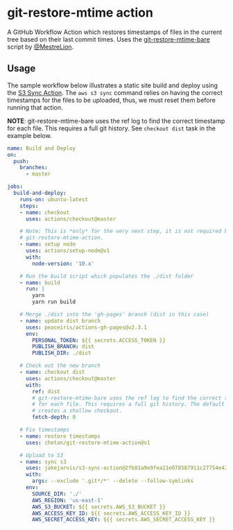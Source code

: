 # git-restore-mtime action

A GitHub Workflow Action which restores timestamps of files in the current tree based on their last commit times. Uses the [git-restore-mtime-bare](https://github.com/MestreLion/git-tools) script by [@MestreLion](https://github.com/MestreLion).

## Usage

The sample workflow below illustrates a static site build and deploy using the
[S3 Sync Action](https://github.com/jakejarvis/s3-sync-action). The `aws s3 sync` command relies on having the
correct timestamps for the files to be uploaded, thus, we must reset them before
running that action.

__NOTE__: git-restore-mtime-bare uses the ref log to find the correct timestamp
for each file. This requires a full git history.  See `checkout dist` task in
the example below.

```yaml
name: Build and Deploy
on:
  push:
    branches:
      - master

jobs:
  build-and-deploy:
    runs-on: ubuntu-latest
    steps:
    - name: checkout
      uses: actions/checkout@master

    # Note: This is *only* for the very next step, it is not required by
    # git-restore-mtime-action.
    - name: setup node
      uses: actions/setup-node@v1
      with:
        node-version: '10.x'

    # Run the build script which populates the ./dist folder
    - name: build
      run: |
        yarn
        yarn run build

    # Merge ./dist into the 'gh-pages' branch (dist in this case)
    - name: update dist branch
      uses: peaceiris/actions-gh-pages@v2.3.1
      env:
        PERSONAL_TOKEN: ${{ secrets.ACCESS_TOKEN }}
        PUBLISH_BRANCH: dist
        PUBLISH_DIR: ./dist

    # Check out the new branch
    - name: checkout dist
      uses: actions/checkout@master
      with:
        ref: dist
        # git-restore-mtime-bare uses the ref log to find the correct timestamp
        # for each file. This requires a full git history. The default value (1)
        # creates a shallow checkout.
        fetch-depth: 0

    # Fix timestamps
    - name: restore timestamps
      uses: chetan/git-restore-mtime-action@v1

    # Upload to S3
    - name: sync s3
      uses: jakejarvis/s3-sync-action@2fb81a9e9fea11e078587911c27754e42e6a6e88
      with:
        args: --exclude '.git*/*' --delete --follow-symlinks
      env:
        SOURCE_DIR: './'
        AWS_REGION: 'us-east-1'
        AWS_S3_BUCKET: ${{ secrets.AWS_S3_BUCKET }}
        AWS_ACCESS_KEY_ID: ${{ secrets.AWS_ACCESS_KEY_ID }}
        AWS_SECRET_ACCESS_KEY: ${{ secrets.AWS_SECRET_ACCESS_KEY }}

```
